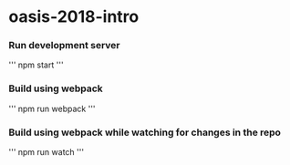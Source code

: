 # oasis-2018-intro

### Run development server
'''
npm start
'''

### Build using webpack
'''
npm run webpack
'''

### Build using webpack while watching for changes in the repo
'''
npm run watch
'''
